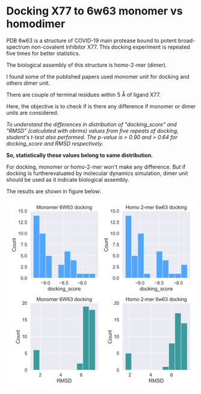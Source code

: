 # Docking X77 to 6w63 monomer vs homodimer

PDB 6w63 is a structure of COVID-19 main protease bound to potent broad-spectrum non-covalent inhibitor X77. This docking experiment is repeated five times for better statistics. 

The biological assembly of this structure is homo-2-mer (dimer). 

I found some of the published papers used monomer unit for docking and others dimer unit. 

There are couple of  terminal residues within 5 Å of ligand X77.

Here, the objective is to check if is there any difference if monomer or dimer units are considered. 


_To understand the differences in distribution of "docking_score" and "RMSD" (calculated with obrms) values from five repeats of docking, student's t-test also performed. The p-value is > 0.90 and > 0.64 for docking_score and RMSD respectively._ 

**So, statistically these values belong to same distribution.**

For docking, monomer or homo-2-mer won't make any difference. But if docking is furtherevaluated by molecular dynamics simulation, dimer unit should be used as it indicate biological assembly.

The results are shown in figure below:

![My Image](plotting/homodimer_monomer_6W63.png)
